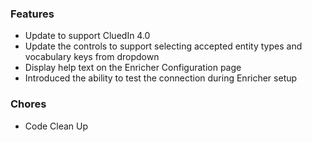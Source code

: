### Features
- Update to support CluedIn 4.0
- Update the controls to support selecting accepted entity types and vocabulary keys from dropdown
- Display help text on the Enricher Configuration page
- Introduced the ability to test the connection during Enricher setup

### Chores
- Code Clean Up